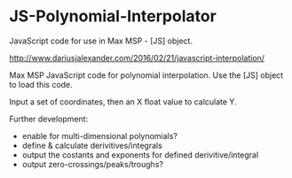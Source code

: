 # JS-Polynomial-Interpolator
JavaScript code for use in Max MSP - [JS] object.


http://www.dariusjalexander.com/2016/02/21/javascript-interpolation/


Max MSP JavaScript code for polynomial interpolation. Use the [JS] object to load this code.

Input a set of coordinates, then an X float value to calculate Y.



Further development: 
  - enable for multi-dimensional polynomials?
  - define & calculate derivitives/integrals
  - output the costants and exponents for defined derivitive/integral
  - output zero-crossings/peaks/troughs?
